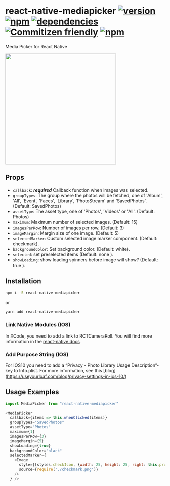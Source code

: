 # react-native-mediapicker [![version](https://img.shields.io/npm/v/react-native-mediapicker.svg?maxAge=1000&style=flat-square)](https://www.npmjs.org/package/react-native-mediapicker) [![npm](https://img.shields.io/npm/dt/express.svg?maxAge=1000&style=flat-square)](https://www.npmjs.org/package/react-native-mediapicker) [![dependencies](https://david-dm.org/stoffern/react-native-mediapicker.svg?maxAge=1000&style=flat-square)](https://david-dm.org/stoffern/react-native-mediapicker) [![Commitizen friendly](https://img.shields.io/badge/commitizen-friendly-brightgreen.svg?maxAge=2592000&style=flat-square)](http://commitizen.github.io/cz-cli/) [![npm](https://img.shields.io/npm/l/react-native-mediapicker.svg?maxAge=2592000&style=flat-square)]()


Media Picker for React Native


<img src="https://raw.githubusercontent.com/stoffern/react-native-mediapicker/master/demo/demo.gif" width="350">

## Props

- `callback`: ***required*** Callback function when images was selected.
- `groupTypes`: The group where the photos will be fetched, one of 'Album', 'All', 'Event', 'Faces', 'Library', 'PhotoStream' and 'SavedPhotos'. (Default: SavedPhotos)
- `assetType`: The asset type, one of 'Photos', 'Videos' or 'All'. (Default: Photos)
- `maximum`: Maximum number of selected images. (Default: 15)
- `imagesPerRow`: Number of images per row. (Default: 3)
- `imageMargin`: Margin size of one image. (Default: 5)
- `selectedMarker`: Custom selected image marker component. (Default: checkmark).
- `backgroundColor`: Set background color. (Default: white).
- `selected`: set preselected items (Default: none ).
- `showLoading`: show loading spinners before image will show? (Default: true ).


## Installation

```bash
npm i -S react-native-mediapicker
```
or
```bash
yarn add react-native-mediapicker
```

### Link Native Modules (IOS)

In XCode, you need to add a link to RCTCameraRoll. You will find more information in the [react-native docs](https://facebook.github.io/react-native/docs/linking-libraries-ios.html#content)

### Add Purpose String (IOS)

For IOS10 you need to add a “Privacy - Photo Library Usage Description”-key to Info.plist. For more information, see this [blog] (https://useyourloaf.com/blog/privacy-settings-in-ios-10/)

## Usage Examples

```js
import MediaPicker from "react-native-mediapicker"
```

```javascript
<MediaPicker
  callback={items => this.whenClicked(items)}
  groupTypes="SavedPhotos"
  assetType="Photos"
  maximum={1}
  imagesPerRow={3}
  imageMargin={5}
  showLoading={true}
  backgroundColor="black"
  selectedMarker={
    <Image
      style={[styles.checkIcon, {width: 25, height: 25, right: this.props.imageMargin + 5},]}
      source={require('./checkmark.png')}
    />
  } />
```
